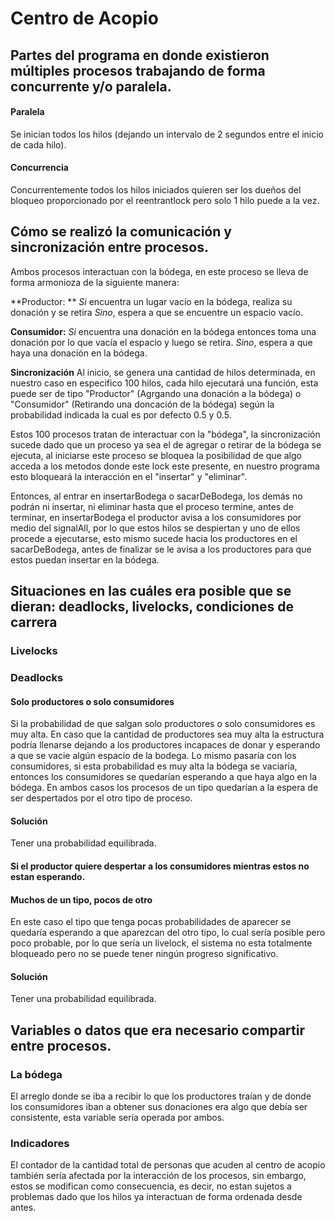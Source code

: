 # Centro de Acopio

## Partes del programa en donde existieron múltiples procesos trabajando de forma concurrente y/o paralela.
#### Paralela
Se inician todos los hilos (dejando un intervalo de 2 segundos entre el inicio de cada hilo).

#### Concurrencia
Concurrentemente todos los hilos iniciados quieren ser los dueños del bloqueo proporcionado por el reentrantlock pero solo 1 hilo puede a la vez.

## Cómo se realizó la comunicación y sincronización entre procesos.
Ambos procesos interactuan con la bódega, en este proceso se lleva de forma armonioza de la siguiente manera:

**Productor: **
*Si* encuentra un lugar vacío en la bódega, realiza su donación y se retira
*Sino*, espera a que se encuentre un espacio vacío.

**Consumidor:**
*Si* encuentra una donación en la bódega entonces toma una donación por lo que vacía el espacio y luego se retira.
*Sino*, espera a que haya una donación en la bódega.

**Sincronización**
Al inicio, se genera una cantidad de hilos determinada, en nuestro caso en especifico 100 hilos, cada hilo ejecutará una función, esta puede ser de tipo "Productor" (Agrgando una donación a la bódega) o "Consumidor" (Retirando una doncación de la bódega) según la probabilidad indicada la cual es por defecto 0.5 y 0.5.

Estos 100 procesos tratan de interactuar con la "bódega", la sincronización sucede dado que un proceso ya sea el de agregar o retirar de la bódega se ejecuta, al iniciarse este proceso se bloquea la posibilidad de que algo acceda a los metodos donde este lock este presente, en nuestro programa esto bloqueará la interacción en el "insertar" y "eliminar".

Entonces, al entrar en insertarBodega o sacarDeBodega, los demás no podrán ni insertar, ni eliminar hasta que el proceso termine, antes de terminar, en insertarBodega el productor avisa a los consumidores por medio del signalAll, por lo que estos hilos se despiertan y uno de ellos procede a ejecutarse, esto mismo sucede hacia los productores en el sacarDeBodega, antes de finalizar se le avisa a los productores para que estos puedan insertar en la bódega.


## Situaciones en las cuáles era posible que se dieran: deadlocks, livelocks, condiciones de carrera
### Livelocks

### Deadlocks
#### Solo productores o solo consumidores
Si la probabilidad de que salgan solo productores o solo consumidores es muy alta. En caso que la cantidad de productores sea muy alta la estructura podría llenarse dejando a los productores incapaces de donar y esperando a que se vacie algún espacio de la bodega. Lo mismo pasaría con los consumidores, si esta probabilidad es muy alta la bódega se vaciaría, entonces los consumidores se quedarían esperando a que haya algo en la bódega. En ambos casos los procesos de un tipo quedarían a la espera de ser despertados por el otro tipo de proceso.
#### Solución
Tener una probabilidad equilibrada.

#### Si el productor quiere despertar a los consumidores mientras estos no estan esperando.

#### Muchos de un tipo, pocos de otro
En este caso el tipo que tenga pocas probabilidades de aparecer se quedaría esperando a que aparezcan del otro tipo, lo cual sería posible pero poco probable, por lo que sería un livelock, el sistema no esta totalmente bloqueado pero no se puede tener ningún progreso significativo.
#### Solución
Tener una probabilidad equilibrada.



## Variables o datos que era necesario compartir entre procesos.
### La bódega
El arreglo donde se iba a recibir lo que los productores traían y de donde los consumidores iban a obtener sus donaciones era algo que debía ser consistente, esta variable sería operada por ambos.

### Indicadores
El contador de la cantidad total de personas que acuden al centro de acopio también sería afectada por la interacción de los procesos, sin embargo, estos se modifican como consecuencia, es decir, no estan sujetos a problemas dado que los hilos ya interactuan de forma ordenada desde antes.



